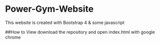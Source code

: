 # Power-Gym-Website
This website is created with Bootstrap 4 & some javascript

##How to View
download the repository and open index.html with google chrome
